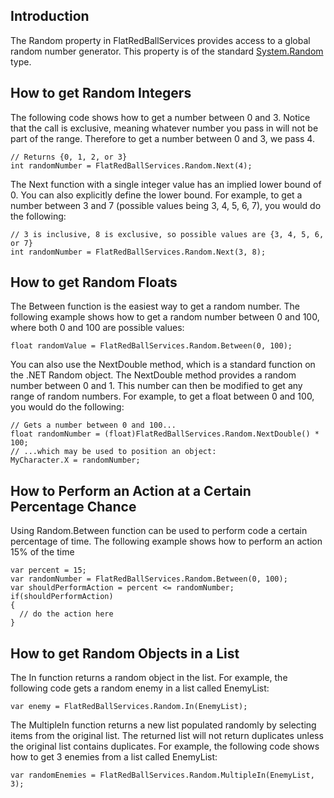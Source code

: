## Introduction

The Random property in FlatRedBallServices provides access to a global random number generator. This property is of the standard [System.Random](http://msdn.microsoft.com/en-us/library/system.random.aspx) type.

## How to get Random Integers

The following code shows how to get a number between 0 and 3. Notice that the call is exclusive, meaning whatever number you pass in will not be part of the range. Therefore to get a number between 0 and 3, we pass 4.

    // Returns {0, 1, 2, or 3}
    int randomNumber = FlatRedBallServices.Random.Next(4);

The Next function with a single integer value has an implied lower bound of 0. You can also explicitly define the lower bound. For example, to get a number between 3 and 7 (possible values being 3, 4, 5, 6, 7), you would do the following:

    // 3 is inclusive, 8 is exclusive, so possible values are {3, 4, 5, 6, or 7}
    int randomNumber = FlatRedBallServices.Random.Next(3, 8);

## How to get Random Floats

The Between function is the easiest way to get a random number. The following example shows how to get a random number between 0 and 100, where both 0 and 100 are possible values:

``` lang:c#
float randomValue = FlatRedBallServices.Random.Between(0, 100);
```

You can also use the NextDouble method, which is a standard function on the .NET Random object. The NextDouble method provides a random number between 0 and 1. This number can then be modified to get any range of random numbers. For example, to get a float between 0 and 100, you would do the following:

    // Gets a number between 0 and 100...
    float randomNumber = (float)FlatRedBallServices.Random.NextDouble() * 100;
    // ...which may be used to position an object:
    MyCharacter.X = randomNumber;

## How to Perform an Action at a Certain Percentage Chance

Using Random.Between function can be used to perform code a certain percentage of time. The following example shows how to perform an action 15% of the time

    var percent = 15;
    var randomNumber = FlatRedBallServices.Random.Between(0, 100);
    var shouldPerformAction = percent <= randomNumber;
    if(shouldPerformAction)
    {
      // do the action here
    }

## How to get Random Objects in a List

The In function returns a random object in the list. For example, the following code gets a random enemy in a list called EnemyList:

``` lang:c#
var enemy = FlatRedBallServices.Random.In(EnemyList);
```

The MultipleIn function returns a new list populated randomly by selecting items from the original list. The returned list will not return duplicates unless the original list contains duplicates. For example, the following code shows how to get 3 enemies from a list called EnemyList:

``` lang:c#
var randomEnemies = FlatRedBallServices.Random.MultipleIn(EnemyList, 3);
```

     

